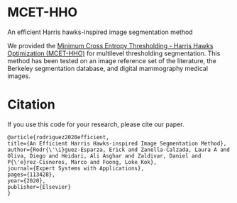 # MCET-HHO

An efficient Harris hawks-inspired image segmentation method

We provided the [Minimum Cross Entropy Thresholding - Harris Hawks Optimization (MCET-HHO)](https://www.sciencedirect.com/science/article/abs/pii/S0957417420302529) for multilevel thresholding segmentation. This method has been tested on an image reference set of the literature, the Berkeley segmentation database, and digital mammography medical images.
 
 # Citation
If you use this code for your research, please cite our paper.
```
@article{rodriguez2020efficient,
title={An Efficient Harris Hawks-inspired Image Segmentation Method},
author={Rodr{\'\i}guez-Esparza, Erick and Zanella-Calzada, Laura A and Oliva, Diego and Heidari, Ali Asghar and Zaldivar, Daniel and P{\'e}rez-Cisneros, Marco and Foong, Loke Kok},
journal={Expert Systems with Applications},
pages={113428},
year={2020},
publisher={Elsevier}
}

```

